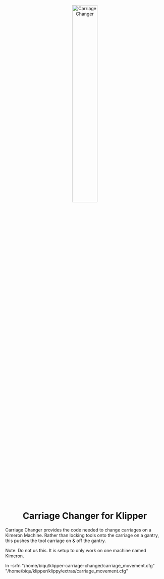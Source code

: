 <p align="center">
  <img src="assets/kimeron-carriage-changer.png?raw=true" alt='Carriage Changer' width='40%'>
  <h1 align="center">Carriage Changer for Klipper</h1>
</p>


Carriage Changer provides the code needed to change carriages on a Kimeron Machine. Rather than locking tools onto the carriage on a gantry, this pushes the tool carriage on & off the gantry.

Note: Do not us this. It is setup to only work on one machine named Kimeron.

ln -srfn "/home/biqu/klipper-carriage-changer/carriage_movement.cfg" "/home/biqu/klipper/klippy/extras/carriage_movement.cfg"